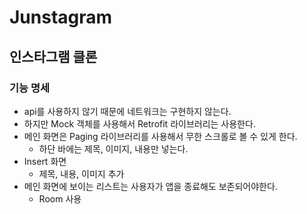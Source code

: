 # Junstagram

## 인스타그램 클론

### 기능 명세
* api를 사용하지 않기 때문에 네트워크는 구현하지 않는다.
* 하지만 Mock 객체를 사용해서 Retrofit 라이브러리는 사용한다.
* 메인 화면은 Paging 라이브러리를 사용해서 무한 스크롤로 볼 수 있게 한다.
  * 하단 바에는 제목, 이미지, 내용만 넣는다.
* Insert 화면
  * 제목, 내용, 이미지 추가
* 메인 화면에 보이는 리스트는 사용자가 앱을 종료해도 보존되어야한다.
  * Room 사용
